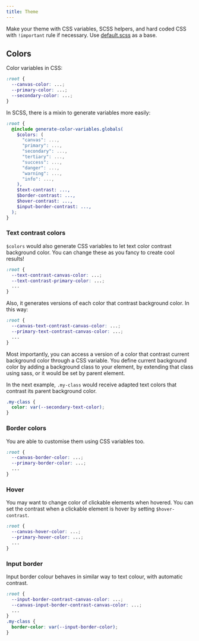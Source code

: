 ```yaml
---
title: Theme
---
```


Make your theme with CSS variables, SCSS helpers, and hard coded CSS with `!important` rule if necessary. Use [default.scss](https://github.com/chiaraani/simple-beauty/blob/main/sass/themes/default.scss) as a base.

## Colors

Color variables in CSS:

```css
:root {
  --canvas-color: ...;
  --primary-color: ...;
  --secondary-color: ...;
}
```

In SCSS, there is a mixin to generate variables more easily:

```scss
:root {
  @include generate-color-variables.globals(
    $colors: (
      "canvas": ...,
      "primary": ...,
      "secondary": ...,
      "tertiary": ...,
      "success": ...,
      "danger": ...,
      "warning": ...,
      "info": ...,
    ),
    $text-contrast: ...,
    $border-contrast: ...,
    $hover-contrast: ...,
    $input-border-contrast: ...,
  );
}
```


### Text contrast colors

`$colors` would also generate CSS variables to let text color contrast background color. You can change these as you fancy to create cool results!

```css
:root {
  --text-contrast-canvas-color: ...;
  --text-contrast-primary-color: ...;
  ...
}
```

Also, it generates versions of each color that contrast background color. In this way:

```css
:root {
  --canvas-text-contrast-canvas-color: ...;
  --primary-text-contrast-canvas-color: ...;
  ...
}
```

Most importantly, you can access a version of a color that contrast current background color through a CSS variable. You define current background color by adding a background class to your element, by extending that class using sass, or it would be set by parent element.

In the next example, `.my-class` would receive adapted text colors that contrast its parent background color.

```css
.my-class {
  color: var(--secondary-text-color);
}
```

### Border colors

You are able to customise them using CSS variables too.

```css
:root {
  --canvas-border-color: ...;
  --primary-border-color: ...;
  ...
}
```

### Hover

You may want to change color of clickable elements when hovered. You can set the contrast when a clickable element is hover by setting `$hover-contrast`.

```css
:root {
  --canvas-hover-color: ...;
  --primary-hover-color: ...;
  ...
}
```

### Input border

Input border colour behaves in similar way to text colour, with automatic contrast.

```css
:root {
  --input-border-contrast-canvas-color: ...;
  --canvas-input-border-contrast-canvas-color: ...;
  ...
}
.my-class {
  border-color: var(--input-border-color);
}
```